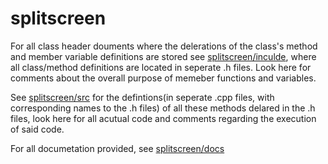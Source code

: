 # splitscreen

For all class header douments where the delerations of the class's method and member variable definitions are stored see [splitscreen/inculde](splitscreen/inculde), where all class/method definitions are located in seperate .h files. Look here for comments about the overall purpose of memeber functions and variables.

See [splitscreen/src](splitscreen/src) for the defintions(in seperate .cpp files, with corresponding names to the .h files) of all these methods delared in the .h files, look here for all acutual code and comments regarding the execution of said code.

For all documetation provided, see [splitscreen/docs](splitscreen/docs)
